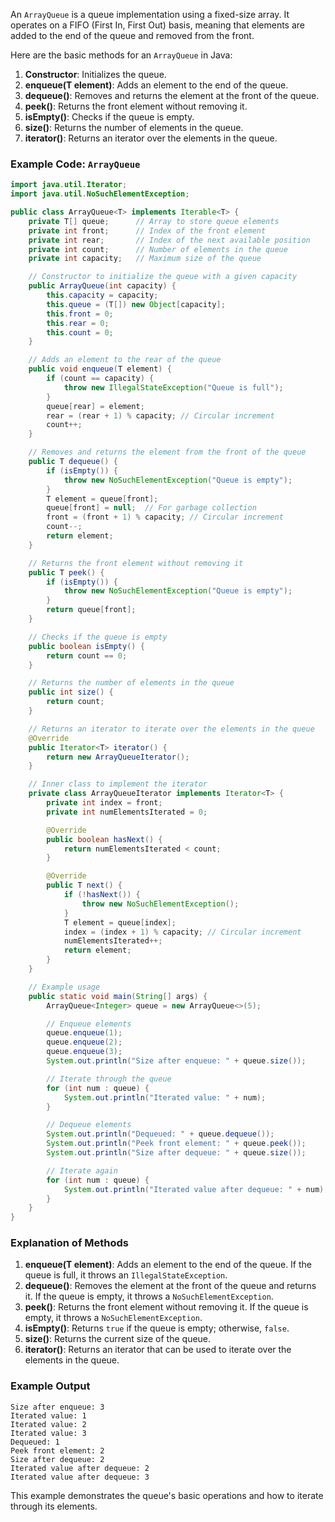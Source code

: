 An `ArrayQueue` is a queue implementation using a fixed-size array. It operates on a FIFO (First In, First Out) basis, meaning that elements are added to the end of the queue and removed from the front.

Here are the basic methods for an `ArrayQueue` in Java:

1. **Constructor**: Initializes the queue.
2. **enqueue(T element)**: Adds an element to the end of the queue.
3. **dequeue()**: Removes and returns the element at the front of the queue.
4. **peek()**: Returns the front element without removing it.
5. **isEmpty()**: Checks if the queue is empty.
6. **size()**: Returns the number of elements in the queue.
7. **iterator()**: Returns an iterator over the elements in the queue.

### Example Code: `ArrayQueue`

```java
import java.util.Iterator;
import java.util.NoSuchElementException;

public class ArrayQueue<T> implements Iterable<T> {
    private T[] queue;      // Array to store queue elements
    private int front;      // Index of the front element
    private int rear;       // Index of the next available position
    private int count;      // Number of elements in the queue
    private int capacity;   // Maximum size of the queue

    // Constructor to initialize the queue with a given capacity
    public ArrayQueue(int capacity) {
        this.capacity = capacity;
        this.queue = (T[]) new Object[capacity];
        this.front = 0;
        this.rear = 0;
        this.count = 0;
    }

    // Adds an element to the rear of the queue
    public void enqueue(T element) {
        if (count == capacity) {
            throw new IllegalStateException("Queue is full");
        }
        queue[rear] = element;
        rear = (rear + 1) % capacity; // Circular increment
        count++;
    }

    // Removes and returns the element from the front of the queue
    public T dequeue() {
        if (isEmpty()) {
            throw new NoSuchElementException("Queue is empty");
        }
        T element = queue[front];
        queue[front] = null;  // For garbage collection
        front = (front + 1) % capacity; // Circular increment
        count--;
        return element;
    }

    // Returns the front element without removing it
    public T peek() {
        if (isEmpty()) {
            throw new NoSuchElementException("Queue is empty");
        }
        return queue[front];
    }

    // Checks if the queue is empty
    public boolean isEmpty() {
        return count == 0;
    }

    // Returns the number of elements in the queue
    public int size() {
        return count;
    }

    // Returns an iterator to iterate over the elements in the queue
    @Override
    public Iterator<T> iterator() {
        return new ArrayQueueIterator();
    }

    // Inner class to implement the iterator
    private class ArrayQueueIterator implements Iterator<T> {
        private int index = front;
        private int numElementsIterated = 0;

        @Override
        public boolean hasNext() {
            return numElementsIterated < count;
        }

        @Override
        public T next() {
            if (!hasNext()) {
                throw new NoSuchElementException();
            }
            T element = queue[index];
            index = (index + 1) % capacity; // Circular increment
            numElementsIterated++;
            return element;
        }
    }

    // Example usage
    public static void main(String[] args) {
        ArrayQueue<Integer> queue = new ArrayQueue<>(5);

        // Enqueue elements
        queue.enqueue(1);
        queue.enqueue(2);
        queue.enqueue(3);
        System.out.println("Size after enqueue: " + queue.size());

        // Iterate through the queue
        for (int num : queue) {
            System.out.println("Iterated value: " + num);
        }

        // Dequeue elements
        System.out.println("Dequeued: " + queue.dequeue());
        System.out.println("Peek front element: " + queue.peek());
        System.out.println("Size after dequeue: " + queue.size());

        // Iterate again
        for (int num : queue) {
            System.out.println("Iterated value after dequeue: " + num);
        }
    }
}
```

### Explanation of Methods

1. **enqueue(T element)**: Adds an element to the end of the queue. If the queue is full, it throws an `IllegalStateException`.
2. **dequeue()**: Removes the element at the front of the queue and returns it. If the queue is empty, it throws a `NoSuchElementException`.
3. **peek()**: Returns the front element without removing it. If the queue is empty, it throws a `NoSuchElementException`.
4. **isEmpty()**: Returns `true` if the queue is empty; otherwise, `false`.
5. **size()**: Returns the current size of the queue.
6. **iterator()**: Returns an iterator that can be used to iterate over the elements in the queue.

### Example Output

```
Size after enqueue: 3
Iterated value: 1
Iterated value: 2
Iterated value: 3
Dequeued: 1
Peek front element: 2
Size after dequeue: 2
Iterated value after dequeue: 2
Iterated value after dequeue: 3
```

This example demonstrates the queue's basic operations and how to iterate through its elements.
